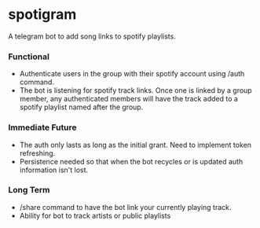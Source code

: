 # spotigram
A telegram bot to add song links to spotify playlists. 

### Functional
- Authenticate users in the group with their spotify account using /auth command.
- The bot is listening for spotify track links. Once one is linked by a group member, any authenticated members will have the track added to a spotify playlist named after the group.

### Immediate Future
- The auth only lasts as long as the initial grant. Need to implement token refreshing.
- Persistence needed so that when the bot recycles or is updated auth information isn't lost.

### Long Term
- /share command to have the bot link your currently playing track.
- Ability for bot to track artists or public playlists

